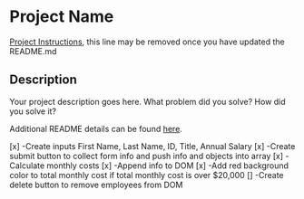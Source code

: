 # Project Name

[Project Instructions](./INSTRUCTIONS.md), this line may be removed once you have updated the README.md

## Description

Your project description goes here. What problem did you solve? How did you solve it?

Additional README details can be found [here](https://github.com/PrimeAcademy/readme-template/blob/master/README.md).


[x] -Create inputs First Name, Last Name, ID, Title, Annual Salary
[x] -Create submit button to collect form info and push info and objects into array
[x] -Calculate monthly costs
[x] -Append info to DOM
[x] -Add red background color to total monthly cost if total monthly cost is over $20,000
[] -Create delete button to remove employees from DOM 